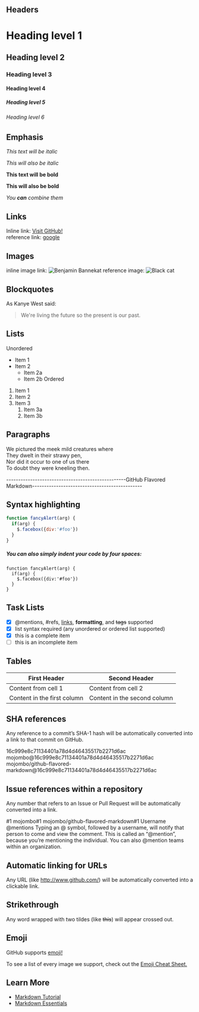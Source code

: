 
## Headers
# Heading level 1
## Heading level 2
### Heading level 3
#### Heading level 4
##### Heading level 5
###### Heading level 6


## Emphasis
*This text will be italic*

_This will also be italic_

**This text will be bold**

__This will also be bold__

_You **can** combine them_


## Links
Inline link: [Visit GitHub!](www.github.com)  
reference link: [google][google]  

[google]: www.google.com



## Images
inline image link: ![Benjamin Bannekat](https://octodex.github.com/images/bannekat.png)
reference image: ![Black cat][Black cat]

[Black cat]: https://upload.wikimedia.org/wikipedia/commons/a/a3/81_INF_DIV_SSI.jpg


## Blockquotes

As Kanye West said:
> We're living the future so the present is our past.


## Lists
Unordered  
* Item 1
* Item 2
  * Item 2a
  * Item 2b
Ordered  
1. Item 1
1. Item 2
1. Item 3
   1. Item 3a
   1. Item 3b



## Paragraphs  
We pictured the meek mild creatures where  
They dwelt in their strawy pen,  
Nor did it occur to one of us there  
To doubt they were kneeling then.


--------------------------------------------------GitHub Flavored Markdown----------------------------------------------

## Syntax highlighting
```javascript
function fancyAlert(arg) {
  if(arg) {
    $.facebox({div:'#foo'})
  }
}
```

##### You can also simply indent your code by four spaces:
    function fancyAlert(arg) {
      if(arg) {
        $.facebox({div:'#foo'})
      }
    }
    
    
## Task Lists
- [x] @mentions, #refs, [links](), **formatting**, and <del>tags</del> supported
- [x] list syntax required (any unordered or ordered list supported)
- [x] this is a complete item
- [ ] this is an incomplete item    

## Tables
First Header | Second Header
------------ | -------------
Content from cell 1 | Content from cell 2
Content in the first column | Content in the second column

## SHA references
Any reference to a commit’s SHA-1 hash will be automatically converted into a link to that commit on GitHub.

16c999e8c71134401a78d4d46435517b2271d6ac
mojombo@16c999e8c71134401a78d4d46435517b2271d6ac
mojombo/github-flavored-markdown@16c999e8c71134401a78d4d46435517b2271d6ac

## Issue references within a repository
Any number that refers to an Issue or Pull Request will be automatically converted into a link.

#1
mojombo#1
mojombo/github-flavored-markdown#1
Username @mentions
Typing an @ symbol, followed by a username, will notify that person to come and view the comment. This is called an “@mention”, because you’re mentioning the individual. You can also @mention teams within an organization.

## Automatic linking for URLs
Any URL (like http://www.github.com/) will be automatically converted into a clickable link.

## Strikethrough
Any word wrapped with two tildes (like ~~this~~) will appear crossed out.

## Emoji
GitHub supports [emoji!](https://help.github.com/articles/basic-writing-and-formatting-syntax/#using-emoji)

To see a list of every image we support, check out the [Emoji Cheat Sheet.](https://github.com/ikatyang/emoji-cheat-sheet/blob/master/README.md)


## Learn More
 - [Markdown Tutorial](https://www.markdowntutorial.com/)
 - [Markdown Essentials](https://www.udemy.com/course/markdown-essentials/)
 
